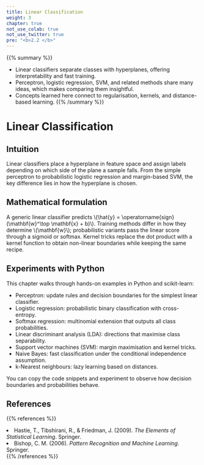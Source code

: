 ```yaml
---
title: Linear Classification
weight: 3
chapter: true
not_use_colab: true
not_use_twitter: true
pre: "<b>2.2 </b>"
---
```


{{% summary %}}
- Linear classifiers separate classes with hyperplanes, offering interpretability and fast training.
- Perceptron, logistic regression, SVM, and related methods share many ideas, which makes comparing them insightful.
- Concepts learned here connect to regularisation, kernels, and distance-based learning.
{{% /summary %}}

# Linear Classification

## Intuition
Linear classifiers place a hyperplane in feature space and assign labels depending on which side of the plane a sample falls. From the simple perceptron to probabilistic logistic regression and margin-based SVM, the key difference lies in how the hyperplane is chosen.

## Mathematical formulation
A generic linear classifier predicts \\(\hat{y} = \operatorname{sign}(\mathbf{w}^\top \mathbf{x} + b)\\). Training methods differ in how they determine \\(\mathbf{w}\\); probabilistic variants pass the linear score through a sigmoid or softmax. Kernel tricks replace the dot product with a kernel function to obtain non-linear boundaries while keeping the same recipe.

## Experiments with Python
This chapter walks through hands-on examples in Python and scikit-learn:

- Perceptron: update rules and decision boundaries for the simplest linear classifier.
- Logistic regression: probabilistic binary classification with cross-entropy.
- Softmax regression: multinomial extension that outputs all class probabilities.
- Linear discriminant analysis (LDA): directions that maximise class separability.
- Support vector machines (SVM): margin maximisation and kernel tricks.
- Naive Bayes: fast classification under the conditional independence assumption.
- k-Nearest neighbours: lazy learning based on distances.

You can copy the code snippets and experiment to observe how decision boundaries and probabilities behave.

## References
{{% references %}}
<li>Hastie, T., Tibshirani, R., &amp; Friedman, J. (2009). <i>The Elements of Statistical Learning</i>. Springer.</li>
<li>Bishop, C. M. (2006). <i>Pattern Recognition and Machine Learning</i>. Springer.</li>
{{% /references %}}
